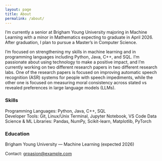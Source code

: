 ```yaml
---
layout: page
title: About
permalink: /about/
---
```


I’m currently a senior at Brigham Young University majoring in Machine Learning with a minor in Mathematics expecting to graduate in April 2026. After graduation, I plan to pursue a Master’s in Computer Science.

I’m focused on strengthening my skills in machine learning and in programming languages including Python, Java, C++, and SQL. I’m passionate about using technology to make a positive impact, and I’m currently working on two different research papers in two different research labs. One of the research papers is focused on improving automatic speech recognition (ASR) systems for people with speech impediments, while the other one is focused on measuring moral consistency across stated vs revealed preferences in large language models (LLMs).

### Skills
Programming Languages:  Python, Java, C++, SQL   
Developer Tools: Git, Linux/Unix Terminal, Jupyter Notebook, VS Code 
Data Science & ML Libraries: Pandas, NumPy, Scikit-learn, Matplotlib, PyTorch

### Education
Brigham Young University — Machine Learning (expected 2026)

Contact: grpasion@example.com
